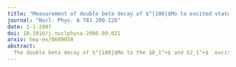 ```yaml
---
title: "Measurement of double beta decay of $^{100}$Mo to excited states in the NEMO 3 experiment"
journal: "Nucl. Phys. A 781 209-226"
date: 1-1-2007
doi: 10.1016/j.nuclphysa.2006.09.021
arxiv: hep-ex/0609058
abstract: 
  The double beta decay of $^{100}$Mo to the $0_1^+$ and $2_1^+$  excited states of $^{100}$Ru  is studied using the NEMO 3 data. After the analysis of 8024 h of data the half-life for the two-neutrino double beta decay of  $^{100}$Mo to the excited $0_1^+$ state is measured to be $T^{2\nu}_{1/2} = \left[5.7 ^{+1.3}_{-0.9}(\textrm{stat})\pm0.8 (\textrm{syst})\right]\times 10^{20} \textrm{y}$. The signal-to-background ratio is equal to 3. Information about energy and angular distributions of emitted electrons is also obtained. No evidence for neutrinoless double beta decay to the excited $0_1^+$ state has been found. The corresponding half-life limit is $T_{1/2}^{(0\nu)}(0^+ \to 0_1^+)>8.9\times 10^{22}$ y (at 90% C.L.). The search for the double beta decay to the $2_1^+$ excited state has allowed the determination of limits on the half-life for the two neutrino mode $T_{1/2}^{(2\nu)}(0^+ \to 2_1^+)>1.1\times 10^{21}$ y (at 90% C.L.) and for the neutrinoless mode $T_{1/2}^{(0\nu)}(0^+ \to 2_1^+)>1.6\times 10^{23}$ y (at 90% C.L.).
---
```

